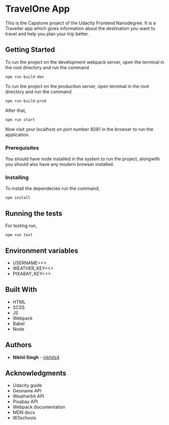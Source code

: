 # TravelOne App

This is the Capstone project of the Udacity Frontend Nanodegree. It is a Traveller app which gives information about the destination you want to travel and help you plan your trip better.

## Getting Started

To run the project on the development webpack server, open the terminal in the root directory and run the command

```
npm run build-dev
```

To run the project on the production server, open terminal in the root directory and run the command

```
npm run build-prod
```
After that,
```
npm run start
```

Now visit your localhost on port number 8081 in the browser to run the application.

### Prerequisites

You should have node installed in the system to run the project, alongwith you should also have any modern browser installed.

### Installing

To install the dependecies run the command,
```
npm install
```
## Running the tests

For testing run,
```
npm run test
```
## Environment variables

- USERNAME=<>
- WEATHER_KEY=<>
- PIXABAY_KEY=<>

## Built With

* HTML
* SCSS
* JS
* Webpack
* Babel
* Node

## Authors

* **Nikhil Singh** - [nikhils4](https://github.com/nikhils4)

## Acknowledgments

* Udacity guide
* Geoname API
* Weatherbit API
* Pixabay API
* Webpack documentation
* MDN docs
* W3schools
